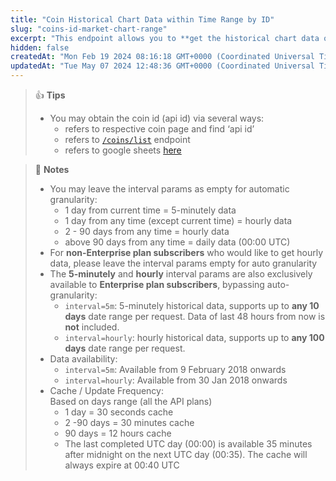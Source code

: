 ```yaml
---
title: "Coin Historical Chart Data within Time Range by ID"
slug: "coins-id-market-chart-range"
excerpt: "This endpoint allows you to **get the historical chart data of a coin within certain time range in UNIX along with price, market cap and 24hrs volume based on particular coin id**."
hidden: false
createdAt: "Mon Feb 19 2024 08:16:18 GMT+0000 (Coordinated Universal Time)"
updatedAt: "Tue May 07 2024 12:48:36 GMT+0000 (Coordinated Universal Time)"
---
```

> 👍 **Tips**
> 
> - You may obtain the coin id (api id) via several ways:
>   - refers to respective coin page and find ‘api id’
>   - refers to [`/coins/list`](/reference/coins-list) endpoint
>   - refers to google sheets [here](https://docs.google.com/spreadsheets/d/1wTTuxXt8n9q7C4NDXqQpI3wpKu1_5bGVmP9Xz0XGSyU/edit?usp=sharing)

> 📘 **Notes**
> 
> - You may leave the interval params as empty for automatic granularity:
>   - 1 day from current time = 5-minutely data
>   - 1 day from any time (except current time) = hourly data
>   - 2 - 90 days from any time = hourly data
>   - above 90 days from any time = daily data (00:00 UTC)
> - For **non-Enterprise plan subscribers** who would like to get hourly data, please leave the interval params empty for auto granularity
> - The **5-minutely** and **hourly** interval params are also exclusively available to **Enterprise plan subscribers**, bypassing auto-granularity:
>   - `interval=5m`: 5-minutely historical data, supports up to **any 10 days** date range per request. Data of last 48 hours from now is **not** included.
>   - `interval=hourly`: hourly historical data, supports up to **any 100 days** date range per request.
> - Data availability:
>   - `interval=5m`: Available from 9 February 2018 onwards
>   - `interval=hourly`: Available from 30 Jan 2018 onwards
> - Cache / Update Frequency:  
>   Based on days range (all the API plans)
>   - 1 day = 30 seconds cache
>   - 2 -90 days = 30 minutes cache
>   - 90 days = 12 hours cache
>   - The last completed UTC day (00:00) is available 35 minutes after midnight on the next UTC day (00:35). The cache will always expire at 00:40 UTC

